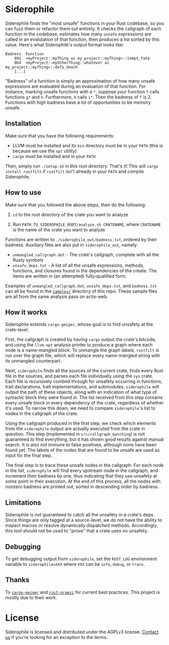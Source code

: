 # Siderophile

Siderophile finds the "most unsafe" functions in your Rust codebase, so you can fuzz them or refactor them out entirely. It checks the callgraph of each function in the codebase, estimates how many `unsafe` expressions are called in an evalutation of that function, then produces a list sorted by this value. Here's what Siderophile's output format looks like:

```
Badness  Function
    092  <myProject::myThing as my_project::myThing>::tempt_fate
    064  <myProject::myOtherThing::whatever as my_project::myThing>::defy_death
    [...]
```

"Badness" of a function is simply an approximation of how many unsafe expressions are evaluated during an evaluation of that function. For instance, marking unsafe functions with a `*`, suppose your function `f` calls functions `g*` and `h`. Furthermore, `h` calls `i*`. Then the badness of `f` is 2. Functions with high badness have a lot of opportunities to be memory unsafe.

## Installation

Make sure that you have the following requirements:

  * LLVM must be installed and its `bin` directory must be in your `PATH` (this is because we use the `opt` utility)
  * `cargo` must be installed and in your `PATH`

Then, simply run `./setup.sh` in this root directory. That's it! This will `cargo install rustfilt` if `rustfilt` isn't already in your `PATH` and compile Siderophile.

## How to use

Make sure that you followed the above steps, then do the following:

1. `cd` to the root directory of the crate you want to analyze

2. Run `PATH_TO_SIDEROPHILE_ROOT/analyze.sh CRATENAME`, where `CRATENAME` is the name of the crate you want to analyze

Functions are written to `./siderophile_out/badness.txt`, ordered by their badness. Auxiliary files are also put in `siderophile_out`, namely:

* `unmangled_callgraph.dot` - The crate's callgraph, complete with all the Rusty symbols
* `unsafe_deps.txt` - A list of all the unsafe expressions, methods, functions, and closures found in the dependencies of the create. The items are written in (an attempted) fully-qualified form.

Examples of `unmangled_callgraph.dot`, `unsafe_deps.txt`, and `badness.txt` can all be found in the [`samples/`](samples/) directory of this repo. These sample files are all from the same analysis pass on actix-web.

## How it works

Siderophile extends `cargo-geiger`, whose goal is to find unsafety at the crate-level. 

First, the callgraph is created by having `cargo` output the crate's bitcode, and using the `llvm-opt` analysis printer to produce a graph where each node is a name-mangled block. To unmangle the graph labels, `rustfilt` is run over the graph file, which will replace every name-mangled string with its unmangled counterpart.

Next, `siderophile` finds all the sources of the current crate, finds every Rust file in the sources, and parses each file individually using the `syn` crate. Each file is recursively combed through for unsafety occurring in functions, trait declarations, trait implementations, and submodules. `siderophile` will output the path of these objects, along with an indication of what type of syntactic block they were found in. The list received from this step contains every unsafe block in every dependency of the crate, regardless of whether it's used. To narrow this down, we need to compare `siderophile`'s list to nodes in the callgraph of the crate.

Using the callgraph produced in the first step, we check which elements from the `siderophile` output are actually executed from the crate in question. This step (implemented in `src/callgraph_matching`) is not guaranteed to find everything, but it has shown good results against manual search. It is also not immune to false positives, although none have been found yet. The labels of the nodes that are found to be unsafe are used as input for the final step.

The final step is to trace these unsafe nodes in the callgraph. For each node in the list, `siderophile` will find every upstream node in the callgraph, and increment their badness by one, thus indicating that they use unsafety at some point in their execution. At the end of this process, all the nodes with nonzero badness are printed out, sorted in descending order by badness.

## Limitations

Siderophile is _not_ guaranteed to catch all the unsafety in a crate's deps. Since things are only tagged at a source-level, we do not have the ability to inspect macros or resolve dynamically dispatched methods. Accordingly, this tool should not be used to "prove" that a crate uses no unsafety.

## Debugging

To get debugging output from `siderophile`, set the `RUST_LOG` environment variable to `siderophile=XXX` where `XXX` can be `info`, `debug`, or `trace`.

## Thanks

To [`cargo-geiger`](https://github.com/anderejd/cargo-geiger) and [`rust-praezi`](https://github.com/praezi/rust/) for current best practices. This project is mostly due to their work.

# License

Siderophile is licensed and distributed under the AGPLv3 license. [Contact us](opensource@trailofbits.com) if you're looking for an exception to the terms.

